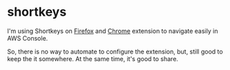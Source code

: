 # shortkeys

I'm using Shortkeys on [Firefox](https://addons.mozilla.org/en-GB/firefox/addon/shortkeys/) and [Chrome](https://chrome.google.com/webstore/detail/shortkeys-custom-keyboard/logpjaacgmcbpdkdchjiaagddngobkck) extension to navigate easily in AWS Console.

So, there is no way to automate to configure the extension, but, still good to keep the it somewhere. At the same time, it's good to share.
